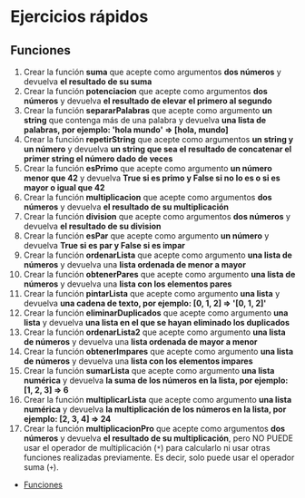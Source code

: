 # Ejercicios rápidos

## Funciones

1. Crear la función **suma** que acepte como argumentos **dos números** y devuelva **el resultado de su suma**
2. Crear la función **potenciacion** que acepte como argumentos **dos números** y devuelva **el resultado de elevar el primero al segundo**
3. Crear la función **separarPalabras** que acepte como argumento **un string** que contenga más de una palabra y devuelva **una lista de palabras, por ejemplo: 'hola mundo' => [hola, mundo]**
4. Crear la función **repetirString** que acepte como argumentos **un string y un número** y devuelva **un string que sea el resultado de concatenar el primer string el número dado de veces**
5. Crear la función **esPrimo** que acepte como argumento **un número menor que 42** y devuelva **True si es primo y False si no lo es o si es mayor o igual que 42**
6. Crear la función **multiplicacion** que acepte como argumentos **dos números** y devuelva **el resultado de su multiplicación**
7. Crear la función **division** que acepte como argumentos **dos números** y devuelva **el resultado de su division**
8. Crear la función **esPar** que acepte como argumento **un número** y devuelva **True si es par y False si es impar**
9. Crear la función **ordenarLista** que acepte como argumento **una lista de números** y devuelva una **lista ordenada de menor a mayor**
10. Crear la función **obtenerPares** que acepte como argumento **una lista de números** y devuelva una **lista con los elementos pares**
11. Crear la función **pintarLista** que acepte como argumento **una lista** y devuelva **una cadena de texto, por ejemplo: [0, 1, 2] => '[0, 1, 2]'**
12. Crear la función **eliminarDuplicados** que acepte como argumento **una lista** y devuelva **una lista en el que se hayan eliminado los duplicados**
13. Crear la función **ordenarLista2** que acepte como argumento **una lista de números** y devuelva una **lista ordenada de mayor a menor**
14. Crear la función **obtenerImpares** que acepte como argumento **una lista de números** y devuelva una **lista con los elementos impares**
15. Crear la función **sumarLista** que acepte como argumento **una lista numérica** y devuelva **la suma de los números en la lista, por ejemplo: [1, 2, 3] => 6**
16. Crear la función **multiplicarLista** que acepte como argumento **una lista numérica** y devuelva **la multiplicación de los números en la lista, por ejemplo: [2, 3, 4] => 24**
17. Crear la función **multiplicacionPro** que acepte como argumentos **dos números** y devuelva **el resultado de su multiplicación**, pero NO PUEDE usar el operador de multiplicación (`*`) para calcularlo ni usar otras funciones realizadas previamente. Es decir, solo puede usar el operador suma (`+`).

- [Funciones](https://aprendeconalf.es/docencia/python/ejercicios/funciones/)
